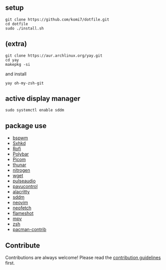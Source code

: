 ## setup
```
git clone https://github.com/komi7/dotfile.git
cd dotfile
sudo ./install.sh
```

## (extra)
```
git clone https://aur.archlinux.org/yay.git
cd yay
makepkg -si
```
and install

```
yay oh-my-zsh-git  
 ```
## active display manager
```
sudo systemctl enable sddm
```



## package use
- [bspwm](https://wiki.archlinux.org/title/Bspwm#readme)
- [Sxhkd](https://wiki.archlinux.org/title/Sxhkd#readme)
- [Rofi](https://wiki.archlinux.org/title/Rofi#readme)
- [Polybar](https://wiki.archlinux.org/title/Polybar#readme)
- [Picom](https://wiki.archlinux.org/title/Picom#readme)
- [thunar](https://wiki.archlinux.org/title/thunar#readme)
- [nitrogen](https://wiki.archlinux.org/title/nitrogen#readme)
- [wget](https://wiki.archlinux.org/title/wget#readme)
- [pulseaudio](https://wiki.archlinux.org/title/pulseaudio#readme)
- [pavucontrol](https://freedesktop.org/software/pulseaudio/pavucontrol/#readme)
- [alacritty](https://wiki.archlinux.org/title/alacritty#readme)
- [sddm](https://wiki.archlinux.org/title/sddm#readme)
- [neovim](https://wiki.archlinux.org/title/neovim#readme)
- [neofetch](https://github.com/dylanaraps/neofetch#readme)
- [flameshot](https://wiki.archlinux.org/title/flameshot#readme)
- [mpv](https://wiki.archlinux.org/title/mpv#readme)
- [zsh](https://wiki.archlinux.org/title/zsh#readme)
- [pacman-contrib](https://gitlab.archlinux.org/pacman/pacman-contrib#readme)

## Contribute

Contributions are always welcome!
Please read the [contribution guidelines](contributing.md) first.
